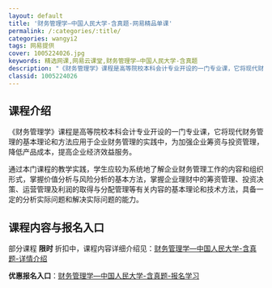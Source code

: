 ```yaml
---
layout: default
title: '财务管理学—中国人民大学-含真题-网易精品单课'
permalink: /:categories/:title/
categories: wangyi2
tags: 网易提供
cover: 1005224026.jpg
keywords: 精选网课,网易云课堂,财务管理学—中国人民大学-含真题
description: "《财务管理学》课程是高等院校本科会计专业开设的一门专业课，它将现代财务管理的基本理论和方法应用于企业财务管理的实践中，为加强企业筹资与投资管理，降低产品成本，提高企业经济效益服务。通过本门课"
classid: 1005224026
---
```


## 课程介绍

《财务管理学》课程是高等院校本科会计专业开设的一门专业课，它将现代财务管理的基本理论和方法应用于企业财务管理的实践中，为加强企业筹资与投资管理，降低产品成本，提高企业经济效益服务。

通过本门课程的教学实践，学生应较为系统地了解企业财务管理工作的内容和组织形式，掌握价值分析与风险分析的基本方法，掌握企业理财中的筹资管理、投资决策、运营管理及利润的取得与分配管理等有关内容的基本理论和技术方法，具备一定的分析实际问题和解决实际问题的能力。

## 课程内容与报名入口

部分课程 **限时** 折扣中，课程内容详细介绍见：[财务管理学—中国人民大学-含真题-详情介绍](https://study.163.com/course/introduction/1005224026.htm?share=1&shareId=1025206652&utm_campaign=share&utm_medium=iphoneShare&utm_source=&utm_u=1025206652)

**优惠报名入口**：[财务管理学—中国人民大学-含真题-报名学习](https://study.163.com/course/introduction/1005224026.htm?share=1&shareId=1025206652&utm_campaign=share&utm_medium=iphoneShare&utm_source=&utm_u=1025206652)

